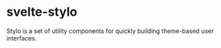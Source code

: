 # svelte-stylo
Stylo is a set of utility components for quickly building theme-based user interfaces.
